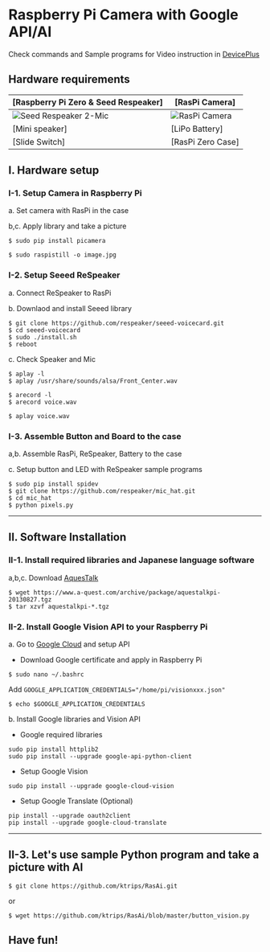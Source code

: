 # Raspberry Pi Camera with Google API/AI

Check commands and Sample programs for Video instruction in [DevicePlus](http://deviceplus.jp)

## Hardware requirements
|[Raspberry Pi Zero & Seed Respeaker]|[RasPi Camera]|
|---|---|
![Seed Respeaker 2-Mic](https://images-na.ssl-images-amazon.com/images/I/61LUX8fc0xL._SL1024_.jpg)|![RasPi Camera](https://images-na.ssl-images-amazon.com/images/I/41gHGo7BeuL.jpg) 
|[Mini speaker]|[LiPo Battery]|
|[Slide Switch]|[RasPi Zero Case]|


## I. Hardware setup

### I-1. Setup Camera in Raspberry Pi

 a. Set camera with RasPi in the case

 b,c. Apply library and take a picture

```
$ sudo pip install picamera

$ sudo raspistill -o image.jpg
```

### I-2. Setup Seeed ReSpeaker

 a. Connect ReSpeaker to RasPi

 b. Downlaod and install Seeed library

```
$ git clone https://github.com/respeaker/seeed-voicecard.git
$ cd seeed-voicecard
$ sudo ./install.sh
$ reboot
```
 c. Check Speaker and Mic
```
$ aplay -l
$ aplay /usr/share/sounds/alsa/Front_Center.wav

$ arecord -l
$ arecord voice.wav

$ aplay voice.wav
```

### I-3. Assemble Button and Board to the case

a,b. Assemble RasPi, ReSpeaker, Battery to the case

c. Setup button and LED with ReSpeaker sample programs

```
$ sudo pip install spidev
$ git clone https://github.com/respeaker/mic_hat.git
$ cd mic_hat
$ python pixels.py
```



---

## II. Software Installation

### II-1. Install required libraries and Japanese language software

 a,b,c. Download [AquesTalk](https://www.a-quest.com/products/aquestalkpi.html)
 
```
$ wget https://www.a-quest.com/archive/package/aquestalkpi-20130827.tgz
$ tar xzvf aquestalkpi-*.tgz
```

### II-2. Install Google Vision API to your Raspberry Pi

 a. Go to [Google Cloud](https://cloud.google.com) and setup API
 
 - Download Google certificate and apply in Raspberry Pi
 
```
$ sudo nano ~/.bashrc
```
Add `GOOGLE_APPLICATION_CREDENTIALS="/home/pi/visionxxx.json"`
```
$ echo $GOOGLE_APPLICATION_CREDENTIALS
```

 b. Install Google libraries and Vision API
 
 - Google required libraries
 
```
sudo pip install httplib2
sudo pip install --upgrade google-api-python-client
```

 - Setup Google Vision
```
sudo pip install --upgrade google-cloud-vision
```

 - Setup Google Translate (Optional)
```
pip install --upgrade oauth2client
pip install --upgrade google-cloud-translate
```

---

## II-3. Let's use sample Python program and take a picture with AI

```
$ git clone https://github.com/ktrips/RasAi.git
```
or
```
$ wget https://github.com/ktrips/RasAi/blob/master/button_vision.py
```

## Have fun!
